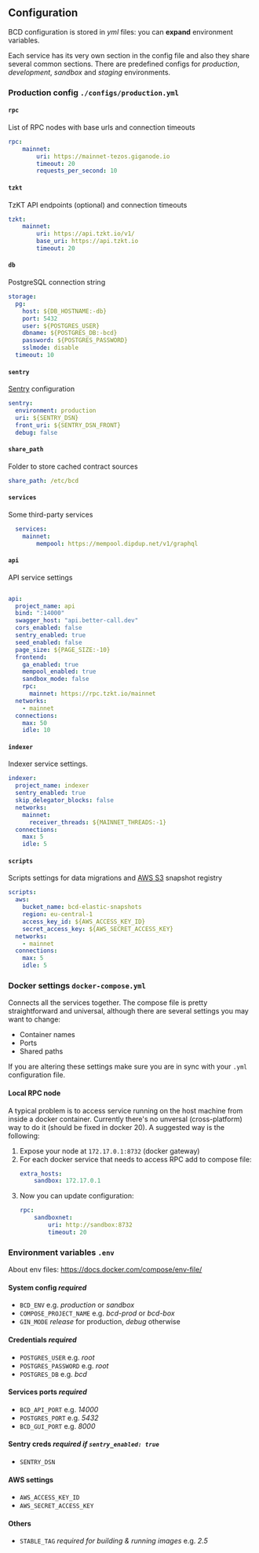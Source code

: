 ## Configuration
BCD configuration is stored in _yml_ files: you can **expand** environment variables.  

Each service has its very own section in the config file and also they share several common sections. There are predefined configs for _production_, _development_, _sandbox_ and _staging_ environments.

### Production config `./configs/production.yml`

#### `rpc`
List of RPC nodes with base urls and connection timeouts
```yml
rpc:
    mainnet:
        uri: https://mainnet-tezos.giganode.io
        timeout: 20
        requests_per_second: 10
```

#### `tzkt`
TzKT API endpoints (optional) and connection timeouts
```yml
tzkt:
    mainnet:
        uri: https://api.tzkt.io/v1/
        base_uri: https://api.tzkt.io
        timeout: 20
```

#### `db`
PostgreSQL connection string
```yml
storage:
  pg: 
    host: ${DB_HOSTNAME:-db}
    port: 5432
    user: ${POSTGRES_USER}
    dbname: ${POSTGRES_DB:-bcd}
    password: ${POSTGRES_PASSWORD}
    sslmode: disable
  timeout: 10
```

#### `sentry`
[Sentry](https://sentry.io/) configuration
```yml
sentry:
  environment: production
  uri: ${SENTRY_DSN}
  front_uri: ${SENTRY_DSN_FRONT}
  debug: false
```

#### `share_path`
Folder to store cached contract sources
```yml
share_path: /etc/bcd
```

#### `services`
Some third-party services
```yml
  services:
    mainnet:
        mempool: https://mempool.dipdup.net/v1/graphql
```

#### `api`
API service settings
```yml

api:
  project_name: api
  bind: ":14000"
  swagger_host: "api.better-call.dev"
  cors_enabled: false
  sentry_enabled: true
  seed_enabled: false
  page_size: ${PAGE_SIZE:-10}
  frontend:
    ga_enabled: true
    mempool_enabled: true
    sandbox_mode: false
    rpc:
      mainnet: https://rpc.tzkt.io/mainnet
  networks:
    - mainnet
  connections:
    max: 50
    idle: 10
```

#### `indexer`
Indexer service settings.
```yml
indexer:
  project_name: indexer
  sentry_enabled: true
  skip_delegator_blocks: false
  networks:
    mainnet:
      receiver_threads: ${MAINNET_THREADS:-1}
  connections:
    max: 5
    idle: 5
```

#### `scripts`
Scripts settings for data migrations and [AWS S3](https://aws.amazon.com/s3/) snapshot registry
```yml
scripts:
  aws:
    bucket_name: bcd-elastic-snapshots
    region: eu-central-1
    access_key_id: ${AWS_ACCESS_KEY_ID}
    secret_access_key: ${AWS_SECRET_ACCESS_KEY}
  networks:
    - mainnet
  connections:
    max: 5
    idle: 5

```

### Docker settings `docker-compose.yml`
Connects all the services together. The compose file is pretty straightforward and universal, although there are several settings you may want to change:

* Container names
* Ports
* Shared paths

If you are altering these settings make sure you are in sync with your `.yml` configuration file.

#### Local RPC node
A typical problem is to access service running on the host machine from inside a docker container. Currently there's no unversal (cross-platform) way to do it (should be fixed in docker 20). A suggested way is the following:

1. Expose your node at `172.17.0.1:8732` (docker gateway)
2. For each docker service that needs to access RPC add to compose file:
    ```yml
    extra_hosts:
        sandbox: 172.17.0.1
    ```
3. Now you can update configuration:
    ```yml
    rpc:
        sandboxnet:
            uri: http://sandbox:8732
            timeout: 20     
    ```

### Environment variables `.env`
About env files: https://docs.docker.com/compose/env-file/

#### System config _required_
* `BCD_ENV` e.g. _production_ or _sandbox_
* `COMPOSE_PROJECT_NAME` e.g. _bcd-prod_ or _bcd-box_
* `GIN_MODE` _release_ for production, _debug_ otherwise

#### Credentials _required_
* `POSTGRES_USER` e.g. _root_
* `POSTGRES_PASSWORD` e.g. _root_
* `POSTGRES_DB` e.g. _bcd_

#### Services ports _required_
* `BCD_API_PORT` e.g. _14000_
* `POSTGRES_PORT` e.g. _5432_
* `BCD_GUI_PORT` e.g. _8000_

#### Sentry creds _required if `sentry_enabled: true`_
* `SENTRY_DSN`

#### AWS settings
* `AWS_ACCESS_KEY_ID`
* `AWS_SECRET_ACCESS_KEY`

#### Others
* `STABLE_TAG` _required for building & running images_ e.g. _2.5_